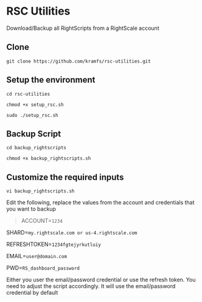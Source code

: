 RSC Utilities
===================

Download/Backup all RightScripts from a RightScale account

Clone
-------------
`git clone https://github.com/kramfs/rsc-utilities.git`

Setup the environment
-------------
`cd rsc-utilities`

`chmod +x setup_rsc.sh`

`sudo ./setup_rsc.sh`

Backup Script
-------------
`cd backup_rightscripts`

`chmod +x backup_rightscripts.sh`

Customize the required inputs
-------------
`vi backup_rightscripts.sh`

Edit the following, replace the values from the account and credentials that you want to backup
> ACCOUNT=`1234`

SHARD=`my.rightscale.com or us-4.rightscale.com `

REFRESHTOKEN=`1234fgtejyrkutluiy`

EMAIL=`user@domain.com`

PWD=`RS_dashboard_password`

Either you user the email/password credential or use the refresh token. You need to adjust the script accordingly. It will use the email/password credential by default
